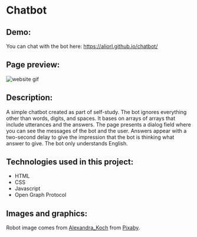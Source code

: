 # Chatbot
## Demo:
You can chat with the bot here: https://aliorl.github.io/chatbot/
## Page preview:
![website gif](https://media.giphy.com/media/v1.Y2lkPTc5MGI3NjExYmY2ODM1ZTdmYTY1ZTJmOTk1MTM1ZGUyYjU2MjA2NjhhYjEzMWUyMyZlcD12MV9pbnRlcm5hbF9naWZzX2dpZklkJmN0PWc/x8L5NHPIHrQW7DNYiL/giphy.gif)

## Description:
A simple chatbot created as part of self-study. The bot ignores everything other than words, digits, and spaces. It bases on arrays of arrays that include utterances and the answers. The page presents a dialog field where you can see the messages of the bot and the user. Answers appear with a two-second delay to give the impression that the bot is thinking what answer to give. The bot only understands English.

## Technologies used in this project:
- HTML
- CSS
- Javascript
- Open Graph Protocol

## Images and graphics:

Robot image comes from [Alexandra_Koch](https://pixabay.com/pl/users/alexandra_koch-621802/?utm_source=link-attribution&amp;utm_medium=referral&amp;utm_campaign=image&amp;utm_content=7720802) from [Pixaby](https://pixabay.com/pl/users/alexandra_koch-621802/?utm_source=link-attribution&amp;utm_medium=referral&amp;utm_campaign=image&amp;utm_content=7720802).